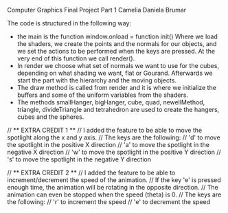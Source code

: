 Computer Graphics
Final Project Part 1
Camelia Daniela Brumar

The code is structured in the following way:
- the main is the function
    window.onload = function init()
  Where we load the shaders, we create the points and the normals for our objects, and we set the actions to be performed when the keys are pressed.
  At the very end of this function we call render().
- In render we choose what set of normals we want to use for the cubes, depending on what shading we want, flat or Gourand.
  Afterwards we start the part with the hierarchy and the moving objects.
- The draw method is called from render and it is where we initialize the buffers and some of the uniform variables from the shaders.
- The methods smallHanger, bigHanger, cube, quad, newellMethod, triangle, divideTriangle and tetrahedron are used to create the hangers, cubes and the spheres.

// ** EXTRA CREDIT 1 **
// I added the feature to be able to move the spotlight along the x and y axis.
// The keys are the following:
// 'd' to move the spotlight in the positive X direction
// 'a' to move the spotlight in the negative X direction
// 'w' to move the spotlight in the positive Y direction
// 's' to move the spotlight in the negative Y direction

// ** EXTRA CREDIT 2 **
// I added the feature to be able to increment/decrement the speed of the animation.
// If the key 'e' is pressed enough time, the animation will be rotating in the opposite direction.
// The animation can even be stopped when the speed (theta) is 0.
// The keys are the following:
// 'r' to increment the speed
// 'e' to decrement the speed
